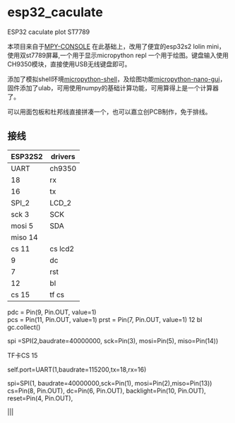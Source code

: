 # esp32_caculate
ESP32 caculate plot  ST7789


本项目来自于[MPY-CONSOLE](https://github.com/jd3096-mpy/MPY-CONSOLE) 在此基础上，改用了便宜的esp32s2 lolin mini，使用双st7789屏幕,一个用于显示micropython repl 一个用于绘图。键盘输入使用CH9350模块，直接使用USB无线键盘即可。

添加了模拟shell环境[micropython-shell](https://github.com/octopusengine/micropython-shell)，及绘图功能[micropython-nano-gui](https://github.com/peterhinch/micropython-nano-gui)，固件添加了ulab，可用使用numpy的基础计算功能，可用算得上是一个计算器了。

可以用面包板和杜邦线直接拼凑一个，也可以嘉立创PCB制作，免于排线。
## 接线
|ESP32S2|drivers|
|-|-|
|UART|ch9350|
|18|rx|
|16|tx|
|SPI_2|LCD_2|
|sck  3|SCK|
|mosi  5|SDA|
|miso  14||
|cs  11|cs lcd2|
|9|dc|
|7|rst|
|12|bl|
|cs  15|tf cs|


pdc = Pin(9, Pin.OUT, value=1)  
pcs = Pin(11, Pin.OUT, value=1)
prst = Pin(7, Pin.OUT, value=1)
12 bl
gc.collect()  

spi =SPI(2,baudrate=40000000, sck=Pin(3), mosi=Pin(5), miso=Pin(14))

TF卡CS 15

self.port=UART(1,baudrate=115200,tx=18,rx=16)


spi=SPI(1, baudrate=40000000,sck=Pin(1), mosi=Pin(2),miso=Pin(13))
        cs=Pin(8, Pin.OUT),
        dc=Pin(6, Pin.OUT),
        backlight=Pin(10, Pin.OUT),
        reset=Pin(4, Pin.OUT),

|||
